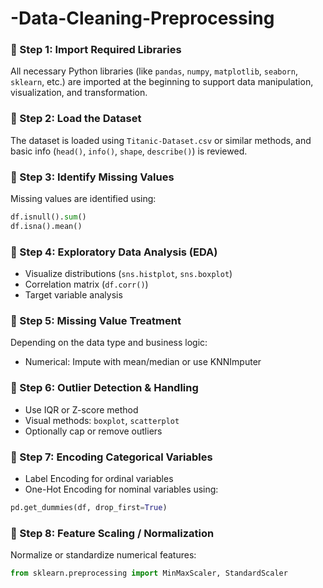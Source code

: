 # -Data-Cleaning-Preprocessing



### 🔹 Step 1: Import Required Libraries

All necessary Python libraries (like `pandas`, `numpy`, `matplotlib`, `seaborn`, `sklearn`, etc.) are imported at the beginning to support data manipulation, visualization, and transformation.

### 🔹 Step 2: Load the Dataset

The dataset is loaded using `Titanic-Dataset.csv` or similar methods, and basic info (`head()`, `info()`, `shape`, `describe()`) is reviewed.

### 🔹 Step 3: Identify Missing Values

Missing values are identified using:

```python
df.isnull().sum()
df.isna().mean()
```

### 🔹 Step 4: Exploratory Data Analysis (EDA)

* Visualize distributions (`sns.histplot`, `sns.boxplot`)
* Correlation matrix (`df.corr()`)
* Target variable analysis

### 🔹 Step 5: Missing Value Treatment

Depending on the data type and business logic:

* Numerical: Impute with mean/median or use KNNImputer


### 🔹 Step 6: Outlier Detection & Handling

* Use IQR or Z-score method
* Visual methods: `boxplot`, `scatterplot`
* Optionally cap or remove outliers

### 🔹 Step 7: Encoding Categorical Variables

* Label Encoding for ordinal variables
* One-Hot Encoding for nominal variables using:

```python
pd.get_dummies(df, drop_first=True)
```

### 🔹 Step 8: Feature Scaling / Normalization

Normalize or standardize numerical features:

```python
from sklearn.preprocessing import MinMaxScaler, StandardScaler
```


